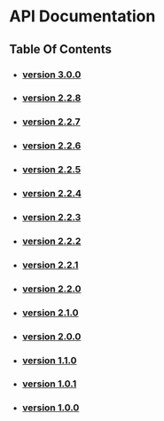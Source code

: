 # API Documentation
## Table Of Contents

- ### [version 3.0.0](https://schstp.github.io/Theater-Platform/api/version_3_0_0/apidocs)
- ### [version 2.2.8](https://schstp.github.io/Theater-Platform/api/version_2_2_8/apidocs)
- ### [version 2.2.7](https://schstp.github.io/Theater-Platform/api/version_2_2_7/apidocs)
- ### [version 2.2.6](https://schstp.github.io/Theater-Platform/api/version_2_2_6/apidocs)
- ### [version 2.2.5](https://schstp.github.io/Theater-Platform/api/version_2_2_5/apidocs)
- ### [version 2.2.4](https://schstp.github.io/Theater-Platform/api/version_2_2_4/apidocs)
- ### [version 2.2.3](https://schstp.github.io/Theater-Platform/api/version_2_2_3/apidocs)
- ### [version 2.2.2](https://schstp.github.io/Theater-Platform/api/version_2_2_2/apidocs)
- ### [version 2.2.1](https://schstp.github.io/Theater-Platform/api/version_2_2_1/apidocs)
- ### [version 2.2.0](https://schstp.github.io/Theater-Platform/api/version_2_2_0/apidocs)
- ### [version 2.1.0](https://schstp.github.io/Theater-Platform/api/version_2_1_0/apidocs)
- ### [version 2.0.0](https://schstp.github.io/Theater-Platform/api/version_2_0_0/apidocs)
- ### [version 1.1.0](https://schstp.github.io/Theater-Platform/api/version_1_1_0/apidocs)
- ### [version 1.0.1](https://schstp.github.io/Theater-Platform/api/version_1_0_1/apidocs)
- ### [version 1.0.0](https://schstp.github.io/Theater-Platform/api/version_1_0_0/apidocs)
